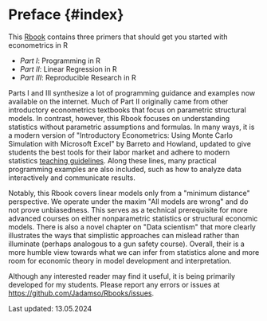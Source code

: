 # Preface {#index}

<!--- Add Title Image
<img src="Figures_Manual/Logo.png" class="cover" height="50%"/>  

--->


This [Rbook](https://jadamso.github.io/Rbooks/) contains three primers that should get you started with econometrics in R

 * *Part   I*: Programming in R
 * *Part  II*: Linear Regression in R
 * *Part III*: Reproducible Research in R

Parts I and III synthesize a lot of programming guidance and examples now available on the internet. Much of Part II originally came from other introductory econometrics textbooks that focus on parametric structural models. In contrast, however, this Rbook focuses on understanding statistics without parametric assumptions and formulas. In many ways, it is a modern version of "Introductory Econometrics: Using Monte Carlo Simulation with Microsoft Excel" by Barreto and Howland, updated to give students the best tools for their labor market and adhere to modern statistics [teaching guidelines](https://www.amstat.org/education/curriculum-guidelines-for-undergraduate-programs-in-statistical-science-). Along these lines, many practical programming examples are also included, such as how to analyze data interactively and communicate results. 

Notably, this Rbook covers linear models only from a "minimum distance" perspective. We operate under the maxim "All models are wrong" and do not prove unbiasedness. This serves as a technical prerequisite for more advanced courses on either nonparametric statistics or structural economic models. There is also a novel chapter on "Data scientism" that more clearly illustrates the ways that simplistic approaches can mislead rather than illuminate (perhaps analogous to a gun safety course). Overall, their is a more humble view towards what we can infer from statistics alone and more room for economic theory in model development and interpretation.

Although any interested reader may find it useful, it is being primarily developed for my students. Please report any errors or issues at https://github.com/Jadamso/Rbooks/issues.

Last updated: 13.05.2024

